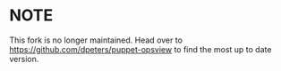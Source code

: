 NOTE
====

This fork is no longer maintained.  Head over to https://github.com/dpeters/puppet-opsview
to find the most up to date version.
